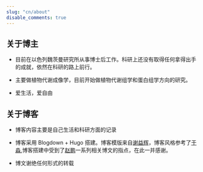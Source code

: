 ```yaml
---
slug: "cn/about"
disable_comments: true
---
```

## 关于博主        

- 目前在以色列魏茨曼研究所从事博士后工作。科研上还没有取得任何拿得出手的成就，依然在科研的路上前行。 

- 主要做植物代谢成像学，目前开始做植物代谢组学和蛋白组学方向的研究。      

- 爱生活，爱自由




## 关于博客


- 博客内容主要是自己生活和科研方面的记录

- 博客采用 Blogdown + Hugo 搭建。博客模版来自[谢益辉](https://yihui.name)，博客风格参考了[于淼](https://yufree.cn),博客搭建中受到了[赵鹏](http://www.pzhao.org)一系列相关博文的指点，在此一并感谢。

- 博文谢绝任何形式的转载





